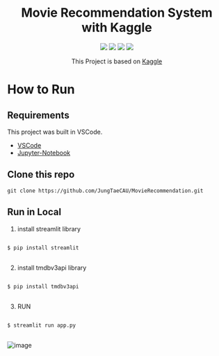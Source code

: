 <div align=center>

#  Movie Recommendation System with Kaggle 

<img src="https://img.shields.io/badge/JupyterNotebook-F37626?style=flat-square&logo=Jupyter&logoColor=white"/>
<img src="https://img.shields.io/badge/VSCODE-007ACC?style=flat-square&logo=VisualStudioCode&logoColor=white"/>
<img src="https://img.shields.io/badge/Kaggle-20BEFF?style=flat-square&logo=Kaggle&logoColor=white"/>
 <img src="https://img.shields.io/badge/Streamlit-FF4B4B?style=flat-square&logo=Streamlit&logoColor=white"/>



[link]: https://www.kaggle.com/code/ibtesama/getting-started-with-a-movie-recommendation-system/notebook

This Project is based on [Kaggle][link]


 </div>

How to Run
=============
Requirements
-------------
This project was built in VSCode.
* [VSCode](https://code.visualstudio.com/)
* [Jupyter-Notebook](https://jupyter.org/)

Clone this repo
-------------
    git clone https://github.com/JungTaeCAU/MovieRecommendation.git
Run in Local
-------------
1. install streamlit library
<pre>
<code>
$ pip install streamlit
</code>
</pre>
2. install tmdbv3api library
<pre>
<code>
$ pip install tmdbv3api
</code>
</pre>
3. RUN
<pre>
<code>
$ streamlit run app.py
</code>
</pre>

![image](https://user-images.githubusercontent.com/37211139/186606700-216fd25c-f008-4369-9d27-f785ec49a515.png)

